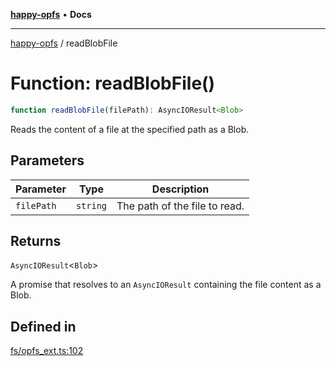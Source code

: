 [**happy-opfs**](../README.md) • **Docs**

***

[happy-opfs](../README.md) / readBlobFile

# Function: readBlobFile()

```ts
function readBlobFile(filePath): AsyncIOResult<Blob>
```

Reads the content of a file at the specified path as a Blob.

## Parameters

| Parameter | Type | Description |
| ------ | ------ | ------ |
| `filePath` | `string` | The path of the file to read. |

## Returns

`AsyncIOResult`\<`Blob`\>

A promise that resolves to an `AsyncIOResult` containing the file content as a Blob.

## Defined in

[fs/opfs\_ext.ts:102](https://github.com/JiangJie/happy-opfs/blob/e9fb685299dadc4e6e669ad2019dbf147a8f564a/src/fs/opfs_ext.ts#L102)
